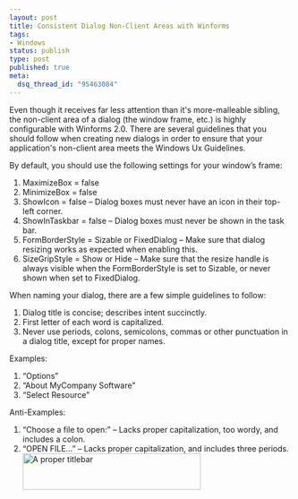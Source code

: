 ```yaml
--- 
layout: post
title: Consistent Dialog Non-Client Areas with Winforms
tags: 
- Windows
status: publish
type: post
published: true
meta: 
  dsq_thread_id: "95463084"
---
```

Even though it receives far less attention than it's more-malleable sibling, the non-client area of a dialog (the window frame, etc.) is highly configurable with Winforms 2.0. There are several guidelines that you should follow when creating new dialogs in order to ensure that your application's non-client area meets the Windows Ux Guidelines.

  By default, you should use the following settings for your window’s frame:
  <ol>
  <li>MaximizeBox = false</li>
  <li>MinimizeBox = false</li>
  <li>ShowIcon = false – Dialog boxes must never have an icon in their top-left corner.</li>
  <li>ShowInTaskbar = false – Dialog boxes must never be shown in the task bar.</li>
  <li>FormBorderStyle = Sizable or FixedDialog – Make sure that dialog resizing works as expected when enabling this.</li>
  <li>SizeGripStyle = Show or Hide – Make sure that the resize handle is always visible when the FormBorderStyle is set to Sizable, or never shown when set to FixedDialog.</li>
  </ol>

  When naming your dialog, there are a few simple guidelines to follow:
  <ol>
  <li>Dialog title is concise; describes intent succinctly.</li>
  <li>First letter of each word is capitalized.</li>
  <li>Never use periods, colons, semicolons, commas or other punctuation in a dialog title, except for proper names.</li>
  </ol>

  Examples:
  <ol>
  <li>“Options”</li>
  <li>“About MyCompany Software”</li>
  <li>“Select Resource”</li>
  </ol>

  Anti-Examples:
  <ol>
  <li>“Choose a file to open:” – Lacks proper capitalization, too wordy, and includes a colon.</li>
  <li>“OPEN FILE…” – Lacks proper capitalization, and includes three periods.</li>

  <img alt="A proper titlebar" src="http://www.brethorsting.com/uidesign/Titlebar.png" width="318" height="65" />
